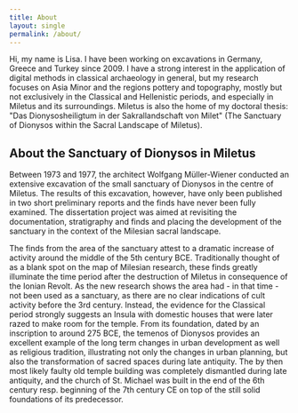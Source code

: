 ```yaml
---
title: About
layout: single
permalink: /about/
---
```


Hi, my name is Lisa. I have been working on excavations in Germany, Greece and Turkey since 2009. I have a strong interest in the application of digital methods in classical archaeology in general, but my research focuses on Asia Minor and the regions pottery and topography, mostly but not exclusively in the Classical and Hellenistic periods, and especially in Miletus and its surroundings. Miletus is also the home of my doctoral thesis: "Das Dionysosheiligtum in der Sakrallandschaft von Milet" (The Sanctuary of Dionysos within the Sacral Landscape of Miletus).

## About the Sanctuary of Dionysos in Miletus 

Between 1973 and 1977, the architect Wolfgang Müller-Wiener conducted an extensive excavation of the small sanctuary of Dionysos in the centre of Miletus. The results of this excavation, however, have only been published in two short preliminary reports and the finds have never been fully examined. The dissertation project was aimed at revisiting the documentation, stratigraphy and finds and placing the development of the sanctuary in the context of the Milesian sacral landscape.

The finds from the area of the sanctuary attest to a dramatic increase of activity around the middle of the 5th century BCE. Traditionally thought of as a blank spot on the map of Milesian research, these finds greatly illuminate the time period after the destruction of Miletus in consequence of the Ionian Revolt. As the new research shows the area had - in that time - not been used as a sanctuary, as there are no clear indications of cult activity before the 3rd century. Instead, the evidence for the Classical period strongly suggests an Insula with domestic houses that were later razed to make room for the temple. From its foundation, dated by an inscription to around 275 BCE, the temenos of Dionysos provides an excellent example of the long term changes in urban development as well as religious tradition, illustrating not only the changes in urban planning, but also the transformation of sacred spaces during late antiquity. The by then most likely faulty old temple building was completely dismantled during late antiquity, and the church of St. Michael was built in the end of the 6th century resp. beginning of the 7th century CE on top of the still solid foundations of its predecessor.
